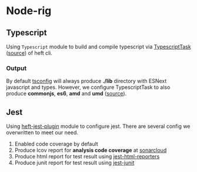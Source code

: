 # Node-rig

## Typescript

Using `Typescript` module to build and compile typescript
via [TypescriptTask][h-ts-pg] ([source][h-ts-pg-gh]) of heft cli.

### Output

By default [tsconfig][tsconfig] will always produce **./lib** directory with
ESNext javascript and types. However, we configure TypescriptTask
to also produce **commonjs**, **es6**, **amd**
and **umd** ([source][ts-config]).

## Jest

Using [heft-jest-plugin][h-j-pg] module to configure jest.
There are several config we overwritten to meet our need.

1. Enabled code coverage by default
2. Produce lcov report for **analysis code coverage** at [sonarcloud][sonarcloud]
3. Produce html report for test result using [jest-html-reporters][j-html-npm]
4. Produce junit report for test result using [jest-junit][j-junit-npm]

<!-- Links -->

[sonarcloud]: https://sonarcloud.io/

[h-ts-pg]: https://rushstack.io/pages/heft_tasks/typescript/
[h-j-pg]: https://rushstack.io/pages/heft_tasks/jest/

[h-ts-pg-gh]: https://github.com/microsoft/rushstack/tree/576d198/apps/heft/src/plugins/TypeScriptPlugin

[j-html-npm]: https://www.npmjs.com/package/jest-html-reporters
[j-junit-npm]: https://www.npmjs.com/package/jest-junit

[tsconfig]: /packages/node-rig/profiles/default/tsconfig.base.json
[ts-config]: /packages/node-rig/profiles/default/config/typescript.json
